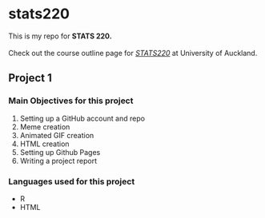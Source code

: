 # stats220

This is my repo for **STATS 220.**\
\
Check out the course outline page for *[STATS220](https://courseoutline.auckland.ac.nz/dco/course/STATS/220/1233)* at University of Auckland.

## Project 1
### Main Objectives for this project ###
1. Setting up a GitHub account and repo
2. Meme creation
3. Animated GIF creation
4. HTML creation
5. Setting up Github Pages
6. Writing a project report

### Languages used for this project ###
* R
* HTML



